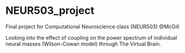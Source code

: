 # NEUR503_project

Final project for Computational Neuroscience class (NEUR503) @McGill

Looking into the effect of coupling on the power spectrum of individual neural masses (Wilson-Cowan model) through The Virtual Brain.
